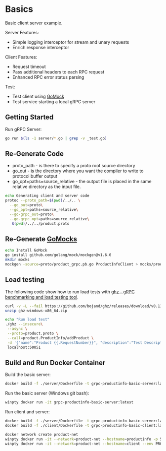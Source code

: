 # Basics

Basic client server example.

Server Features:

- Simple logging interceptor for stream and unary requests
- Enrich response interceptor

Client Features:

- Request timeout
- Pass additional headers to each RPC request
- Enhanced RPC error status parsing

Test:

- Test client using [GoMock](https://github.com/golang/mock)
- Test service starting a local gRPC server

## Getting Started

Run gRPC Server:

```bash
go run $(ls -1 server/*.go | grep -v _test.go)
```

## Re-Generate Code

- proto_path - is there to specify a proto root source directory
- go_out - is the directory where you want the compiler to write to protocol buffer output
- go_opt=paths=source_relative - the output file is placed in the same relative directory as the input file.

```bash
echo Generating client and server code
protoc --proto_path=$(pwd)/../.. \
  --go_out=proto\
  --go_opt=paths=source_relative\
  --go-grpc_out=proto\
  --go-grpc_opt=paths=source_relative\
   $(pwd)/../../product.proto
```

## Re-Generate [GoMocks](https://github.com/golang/mock)

```bash
echo Install GoMock 
go install github.com/golang/mock/mockgen@v1.6.0
mkdir mocks
mockgen -source=proto/product_grpc.pb.go ProductInfoClient > mocks/productinfo_mock.go
```

## Load testing

The following code show how to run load tests with [ghz - gRPC benchmarking and load testing tool](https://ghz.sh/).

```bash
curl -v -L --fail https://github.com/bojand/ghz/releases/download/v0.111.0/ghz-windows-x86_64.zip -o ghz-windows-x86_64.zip
unzip ghz-windows-x86_64.zip

echo "Run load test"
./ghz --insecure\
 --async \
 --proto=product.proto \
 --call=product.ProductInfo/addProduct \
 -d '{"name":"Product {{.RequestNumber}}", "description":"Test Description {{.RequestNumber}}", "price": 17.13}' \
 localhost:50051
```

## Build and Run Docker Container

Build the basic server:

```bash
docker build -f ./server/Dockerfile -t grpc-productinfo-basic-server:latest .
```

Run the basic server (Windows git bash):

```bash
winpty docker run -it grpc-productinfo-basic-server:latest
```

Run client and server:

```bash
docker build -f ./server/Dockerfile -t grpc-productinfo-basic-server:latest .
docker build -f ./client/Dockerfile -t grpc-productinfo-basic-client:latest .

docker network create product-net
winpty docker run -it --network=product-net --hostname=productinfo -p 50051:50051 grpc-productinfo-basic-server:latest
winpty docker run -it --network=product-net --hostname=client --env PRODUCT_INFO_SERVER=productinfo grpc-productinfo-basic-client:latest
```

